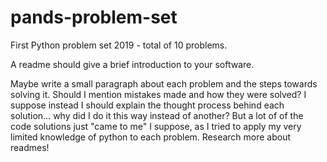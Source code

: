 # pands-problem-set

First Python problem set 2019 - total of 10 problems.

A readme should give a brief introduction to your software.

Maybe write a small paragraph about each problem and the steps towards solving it. Should I mention mistakes made and how they were solved? I suppose instead I should explain the thought process behind each solution... why did I do it this way instead of another? But a lot of of the code solutions just "came to me" I suppose, as I tried to apply my very limited knowledge of python to each problem.
Research more about readmes!